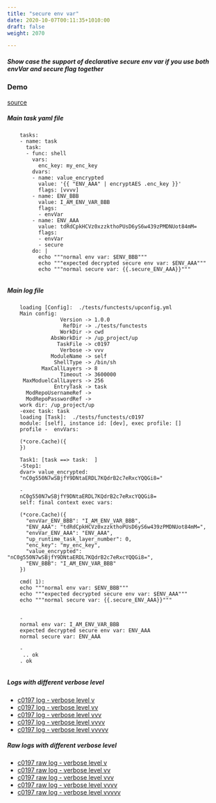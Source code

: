 ```yaml
---
title: "secure env var"
date: 2020-10-07T00:11:35+1010:00
draft: false
weight: 2070

---
```


##### Show case the support of declarative secure env var if you use both envVar and secure flag together


### Demo








[source](https://github.com/upcmd/up/blob/master/tests/functests/c0197.yml)

##### Main task yaml file
```
    tasks:
    - name: task
      task:
      - func: shell
        vars:
          enc_key: my_enc_key
        dvars:
        - name: value_encrypted
          value: '{{ "ENV_AAA" | encryptAES .enc_key }}'
          flags: [vvvv]
        - name: ENV_BBB
          value: I_AM_ENV_VAR_BBB
          flags:
          - envVar
        - name: ENV_AAA
          value: tdRdCpkHCVz0xzzkthoPUsD6yS6w439zPMDNUot84mM=
          flags:
          - envVar
          - secure
        do: |
          echo """normal env var: $ENV_BBB"""
          echo """expected decrypted secure env var: $ENV_AAA"""
          echo """normal secure var: {{.secure_ENV_AAA}}"""
    
```
##### Main log file
```
    loading [Config]:  ./tests/functests/upconfig.yml
    Main config:
                 Version -> 1.0.0
                  RefDir -> ./tests/functests
                 WorkDir -> cwd
              AbsWorkDir -> /up_project/up
                TaskFile -> c0197
                 Verbose -> vvv
              ModuleName -> self
               ShellType -> /bin/sh
           MaxCallLayers -> 8
                 Timeout -> 3600000
     MaxModuelCallLayers -> 256
               EntryTask -> task
      ModRepoUsernameRef -> 
      ModRepoPasswordRef -> 
    work dir: /up_project/up
    -exec task: task
    loading [Task]:  ./tests/functests/c0197
    module: [self], instance id: [dev], exec profile: []
    profile -  envVars:
    
    (*core.Cache)({
    })
    
    Task1: [task ==> task:  ]
    -Step1:
    dvar> value_encrypted:
    "nC0g550N7wSBjfY9DNtaERDL7KQdrB2c7eRxcYQQGi8="
    
    -
    nC0g550N7wSBjfY9DNtaERDL7KQdrB2c7eRxcYQQGi8=
    self: final context exec vars:
    
    (*core.Cache)({
      "envVar_ENV_BBB": "I_AM_ENV_VAR_BBB",
      "ENV_AAA": "tdRdCpkHCVz0xzzkthoPUsD6yS6w439zPMDNUot84mM=",
      "envVar_ENV_AAA": "ENV_AAA",
      "up_runtime_task_layer_number": 0,
      "enc_key": "my_enc_key",
      "value_encrypted": "nC0g550N7wSBjfY9DNtaERDL7KQdrB2c7eRxcYQQGi8=",
      "ENV_BBB": "I_AM_ENV_VAR_BBB"
    })
    
    cmd( 1):
    echo """normal env var: $ENV_BBB"""
    echo """expected decrypted secure env var: $ENV_AAA"""
    echo """normal secure var: {{.secure_ENV_AAA}}"""
    
    
    -
    normal env var: I_AM_ENV_VAR_BBB
    expected decrypted secure env var: ENV_AAA
    normal secure var: ENV_AAA
    
    -
     .. ok
    . ok
    
```


##### Logs with different verbose level
* [c0197 log - verbose level v](../../logs/c0197_v)
* [c0197 log - verbose level vv](../../logs/c0197_vv)
* [c0197 log - verbose level vvv](../../logs/c0197_vvvv)
* [c0197 log - verbose level vvvv](../../logs/c0197_vvvv)
* [c0197 log - verbose level vvvvv](../../logs/c0197_vvvvv)

##### Raw logs with different verbose level
* [c0197 raw log - verbose level v](../../reflogs/c0197_v.log)
* [c0197 raw log - verbose level vv](../../reflogs/c0197_vv.log)
* [c0197 raw log - verbose level vvv](../../reflogs/c0197_vvv.log)
* [c0197 raw log - verbose level vvvv](../../reflogs/c0197_vvvv.log)
* [c0197 raw log - verbose level vvvvv](../../reflogs/c0197_vvvvv.log)








